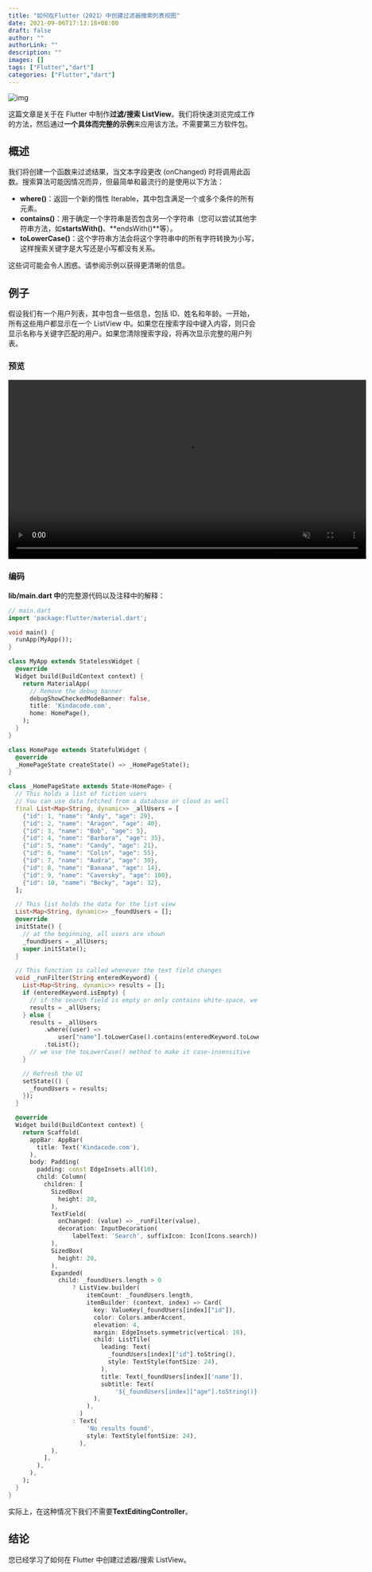 ```yaml
---
title: "如何在Flutter（2021）中创建过滤器搜索列表视图"
date: 2021-09-06T17:13:18+08:00
draft: false
author: ""
authorLink: ""
description: ""
images: []
tags: ["Flutter","dart"]
categories: ["Flutter","dart"]
---
```





![img](https://luckly007.oss-cn-beijing.aliyuncs.com/image/Screen-Shot-2021-04-06-at-15.50.55.jpg)

这篇文章是关于在 Flutter 中制作**过滤/搜索 ListView**。我们将快速浏览完成工作的方法，然后通过**一个具体而完整的示例**来应用该方法。不需要第三方软件包。







## 概述

我们将创建一个函数来过滤结果，当文本字段更改 (onChanged) 时将调用此函数。搜索算法可能因情况而异，但最简单和最流行的是使用以下方法：

- **where()**：返回一个新的惰性 Iterable，其中包含满足一个或多个条件的所有元素。
- **contains()**：用于确定一个字符串是否包含另一个字符串（您可以尝试其他字符串方法，如**startsWith()**、**endsWith()**等）。
- **toLowerCase()**：这个字符串方法会将这个字符串中的所有字符转换为小写，这样搜索关键字是大写还是小写都没有关系。

这些词可能会令人困惑。请参阅示例以获得更清晰的信息。

## 例子

假设我们有一个用户列表，其中包含一些信息，包括 ID、姓名和年龄。一开始，所有这些用户都显示在一个 ListView 中。如果您在搜索字段中键入内容，则只会显示名称与关键字匹配的用户。如果您清除搜索字段，将再次显示完整的用户列表。

### 预览



<video class="" autoplay="" loop="" muted="" data-lazy-type="video" data-src="https://www.kindacode.com/wp-content/uploads/2021/04/Flutter-filter-list-view.mp4" playsinline="" src="https://www.kindacode.com/wp-content/uploads/2021/04/Flutter-filter-list-view.mp4" __idm_id__="337946625" style="margin: 0px; padding: 0px; box-sizing: border-box; width: 720px;"></video>

### 编码

**lib/main.dart 中**的完整源代码以及注释中的解释：

```dart
// main.dart
import 'package:flutter/material.dart';

void main() {
  runApp(MyApp());
}

class MyApp extends StatelessWidget {
  @override
  Widget build(BuildContext context) {
    return MaterialApp(
      // Remove the debug banner
      debugShowCheckedModeBanner: false,
      title: 'Kindacode.com',
      home: HomePage(),
    );
  }
}

class HomePage extends StatefulWidget {
  @override
  _HomePageState createState() => _HomePageState();
}

class _HomePageState extends State<HomePage> {
  // This holds a list of fiction users
  // You can use data fetched from a database or cloud as well
  final List<Map<String, dynamic>> _allUsers = [
    {"id": 1, "name": "Andy", "age": 29},
    {"id": 2, "name": "Aragon", "age": 40},
    {"id": 3, "name": "Bob", "age": 5},
    {"id": 4, "name": "Barbara", "age": 35},
    {"id": 5, "name": "Candy", "age": 21},
    {"id": 6, "name": "Colin", "age": 55},
    {"id": 7, "name": "Audra", "age": 30},
    {"id": 8, "name": "Banana", "age": 14},
    {"id": 9, "name": "Caversky", "age": 100},
    {"id": 10, "name": "Becky", "age": 32},
  ];

  // This list holds the data for the list view
  List<Map<String, dynamic>> _foundUsers = [];
  @override
  initState() {
    // at the beginning, all users are shown
    _foundUsers = _allUsers;
    super.initState();
  }

  // This function is called whenever the text field changes
  void _runFilter(String enteredKeyword) {
    List<Map<String, dynamic>> results = [];
    if (enteredKeyword.isEmpty) {
      // if the search field is empty or only contains white-space, we'll display all users
      results = _allUsers;
    } else {
      results = _allUsers
          .where((user) =>
              user["name"].toLowerCase().contains(enteredKeyword.toLowerCase()))
          .toList();
      // we use the toLowerCase() method to make it case-insensitive
    }

    // Refresh the UI
    setState(() {
      _foundUsers = results;
    });
  }

  @override
  Widget build(BuildContext context) {
    return Scaffold(
      appBar: AppBar(
        title: Text('Kindacode.com'),
      ),
      body: Padding(
        padding: const EdgeInsets.all(10),
        child: Column(
          children: [
            SizedBox(
              height: 20,
            ),
            TextField(
              onChanged: (value) => _runFilter(value),
              decoration: InputDecoration(
                  labelText: 'Search', suffixIcon: Icon(Icons.search)),
            ),
            SizedBox(
              height: 20,
            ),
            Expanded(
              child: _foundUsers.length > 0
                  ? ListView.builder(
                      itemCount: _foundUsers.length,
                      itemBuilder: (context, index) => Card(
                        key: ValueKey(_foundUsers[index]["id"]),
                        color: Colors.amberAccent,
                        elevation: 4,
                        margin: EdgeInsets.symmetric(vertical: 10),
                        child: ListTile(
                          leading: Text(
                            _foundUsers[index]["id"].toString(),
                            style: TextStyle(fontSize: 24),
                          ),
                          title: Text(_foundUsers[index]['name']),
                          subtitle: Text(
                              '${_foundUsers[index]["age"].toString()} years old'),
                        ),
                      ),
                    )
                  : Text(
                      'No results found',
                      style: TextStyle(fontSize: 24),
                    ),
            ),
          ],
        ),
      ),
    );
  }
}
```

实际上，在这种情况下我们不需要**TextEditingController**。

## 结论

您已经学习了如何在 Flutter 中创建过滤器/搜索 ListView。
